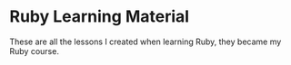 # Ruby Learning Material

These are all the lessons I created when learning Ruby, they became my Ruby course.

<!-- Watch the crash course: -->
